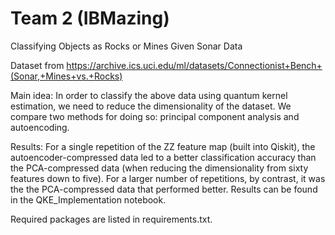 # Team 2 (IBMazing)

Classifying Objects as Rocks or Mines Given Sonar Data 

Dataset from https://archive.ics.uci.edu/ml/datasets/Connectionist+Bench+(Sonar,+Mines+vs.+Rocks)

Main idea: In order to classify the above data using quantum kernel estimation, we need to reduce the dimensionality of the dataset. We compare two methods for doing so: principal component analysis and autoencoding.

Results: For a single repetition of the ZZ feature map (built into Qiskit), the autoencoder-compressed data led to a better classification accuracy than the PCA-compressed data (when reducing the dimensionality from sixty features down to five). For a larger number of repetitions, by contrast, it was the the PCA-compressed data that performed better. Results can be found in the QKE_Implementation notebook.
         


Required packages are listed in requirements.txt.
